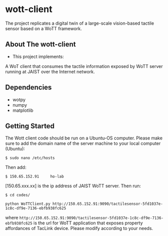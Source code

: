 # wott-client
The project replicates a digital twin of a large-scale vision-based tactile sensor based on a WoTT framework. 

## About The wott-client

 - This project implements:

A WoT client that consumes the tactile information exposed by WoTT server running at JAIST over the Internet network.
   
## Dependencies
- wotpy
- numpy
- matplotlib

## Getting Started
The Wott client code should be run on a Ubuntu-OS computer.
Please make sure to add the domain name of the server machine to your local computer (Ubuntu):
```
$ sudo nano /etc/hosts
```
Then add:
```
$ 150.65.152.91  	ho-lab
```
[150.65.xxx.xx] is the ip address of JAIST WoTT server.
Then run:
```
$ cd codes/
```
```
python WoTTClient.py http://150.65.152.91:9090/tactilesensor-5fd1037e-1c8c-df9e-7136-ebfb938fc625
```
where ```http://150.65.152.91:9090/tactilesensor-5fd1037e-1c8c-df9e-7136-ebfb938fc625``` is the url for WoTT application that exposes property affordances of TacLink device. Please modify according to your needs.
